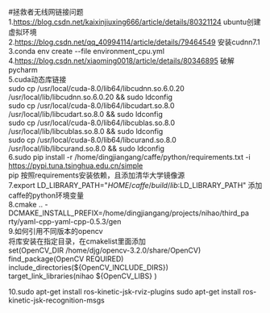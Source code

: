 #拯救者无线网链接问题  
1.https://blog.csdn.net/kaixinjiuxing666/article/details/80321124  ubuntu创建虚拟环境    
2.https://blog.csdn.net/qq_40994114/article/details/79464549 安装cudnn7.1  
3.conda env create --file environment_cpu.yml  
4.https://blog.csdn.net/xiaoming0018/article/details/80346895   破解pycharm  
5.cuda动态库链接  
  sudo cp /usr/local/cuda-8.0/lib64/libcudnn.so.6.0.20 /usr/local/lib/libcudnn.so.6.0.20 && sudo ldconfig  
  sudo cp /usr/local/cuda-8.0/lib64/libcudart.so.8.0 /usr/local/lib/libcudart.so.8.0 && sudo ldconfig  
  sudo cp /usr/local/cuda-8.0/lib64/libcublas.so.8.0 /usr/local/lib/libcublas.so.8.0 && sudo ldconfig  
  sudo cp /usr/local/cuda-8.0/lib64/libcurand.so.8.0 /usr/local/lib/libcurand.so.8.0 && sudo ldconfig  
6.sudo pip install -r /home/dingjiangang/caffe/python/requirements.txt -i https://pypi.tuna.tsinghua.edu.cn/simple  
  pip 按照requirements安装依赖，且添加清华大学镜像源   
7.export LD_LIBRARY_PATH="$HOME/caffe/build/lib:$LD_LIBRARY_PATH"  添加caffe的python环境变量   
8.cmake .. -DCMAKE_INSTALL_PREFIX=/home/dingjiangang/projects/nihao/third_pa
  rty/yaml-cpp-yaml-cpp-0.5.3/gen  
9.如何引用不同版本的opencv  
   将库安装在指定目录，在cmakelist里面添加  
   set(OpenCV_DIR /home/djg/opencv-3.2.0/share/OpenCV)  
   find_package(OpenCV REQUIRED)  
   include_directories(${OpenCV_INCLUDE_DIRS})  
   target_link_libraries(nihao  ${OpenCV_LIBS} ) 
  
10.sudo apt-get install ros-kinetic-jsk-rviz-plugins 
sudo apt-get install ros-kinetic-jsk-recognition-msgs  

 
 


